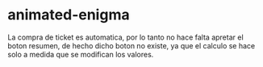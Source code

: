 # animated-enigma
La compra de ticket es automatica, por lo tanto no hace falta apretar el boton resumen, de hecho dicho boton no existe, ya que el calculo se hace solo a medida que se modifican los valores.